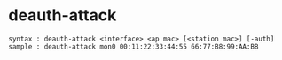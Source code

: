 # deauth-attack

```
syntax : deauth-attack <interface> <ap mac> [<station mac>] [-auth]
sample : deauth-attack mon0 00:11:22:33:44:55 66:77:88:99:AA:BB
```
